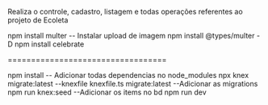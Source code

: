 Realiza o controle, cadastro, listagem e todas operações referentes ao projeto de Ecoleta

npm install multer -- Instalar upload de imagem
npm install @types/multer -D
npm install celebrate

==================================

npm install -- Adicionar todas dependencias no node_modules
npx knex migrate:latest --knexfile knexfile.ts migrate:latest     --Adicionar as migrations
npm run knex:seed --Adicionar os items no bd
npm run dev